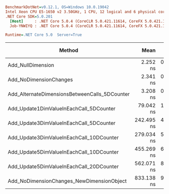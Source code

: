 ``` ini

BenchmarkDotNet=v0.12.1, OS=Windows 10.0.19042
Intel Xeon CPU E5-1650 v2 3.50GHz, 1 CPU, 12 logical and 6 physical cores
.NET Core SDK=5.0.201
  [Host]     : .NET Core 5.0.4 (CoreCLR 5.0.421.11614, CoreFX 5.0.421.11614), X64 RyuJIT
  Job-YNWIYQ : .NET Core 5.0.4 (CoreCLR 5.0.421.11614, CoreFX 5.0.421.11614), X64 RyuJIT

Runtime=.NET Core 5.0  Server=True  

```
|                                        Method |       Mean |     Error |    StdDev |        Min |        Max |  Gen 0 | Gen 1 | Gen 2 | Allocated |
|---------------------------------------------- |-----------:|----------:|----------:|-----------:|-----------:|-------:|------:|------:|----------:|
|                             Add_NullDimension |   2.252 ns | 0.0448 ns | 0.0397 ns |   2.208 ns |   2.333 ns |      - |     - |     - |         - |
|                        Add_NoDimensionChanges |   2.341 ns | 0.0811 ns | 0.0902 ns |   2.238 ns |   2.519 ns |      - |     - |     - |         - |
| Add_AlternateDimensionsBetweenCalls_5DCounter |   3.208 ns | 0.0433 ns | 0.0405 ns |   3.147 ns |   3.276 ns |      - |     - |     - |         - |
|       Add_Update1DimValueInEachCall_5DCounter |  79.042 ns | 1.5634 ns | 1.4624 ns |  76.687 ns |  81.609 ns | 0.0005 |     - |     - |      40 B |
|       Add_Update3DimValueInEachCall_5DCounter | 242.495 ns | 4.6849 ns | 4.6012 ns | 235.768 ns | 251.034 ns | 0.0014 |     - |     - |     120 B |
|      Add_Update3DimValueInEachCall_10DCounter | 279.034 ns | 5.1257 ns | 4.5438 ns | 270.047 ns | 286.147 ns | 0.0014 |     - |     - |     120 B |
|      Add_Update5DimValueInEachCall_10DCounter | 455.269 ns | 6.1932 ns | 5.1716 ns | 444.758 ns | 462.086 ns | 0.0024 |     - |     - |     200 B |
|      Add_Update5DimValueInEachCall_20DCounter | 562.071 ns | 8.8397 ns | 8.2687 ns | 550.984 ns | 579.346 ns | 0.0019 |     - |     - |     200 B |
|     Add_NoDimensionChanges_NewDimensionObject | 833.138 ns | 9.1077 ns | 8.0738 ns | 817.788 ns | 843.001 ns | 0.0067 |     - |     - |     552 B |
